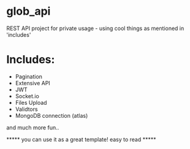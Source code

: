 # glob_api
REST API project for private usage - using cool things as mentioned in 'includes'


# Includes:
  * Pagination
  * Extensive API
  * JWT 
  * Socket.io
  * Files Upload
  * Validtors
  * MongoDB connection (atlas)

and much more fun.. 

***** you can use it as a  great template! easy to read *****
